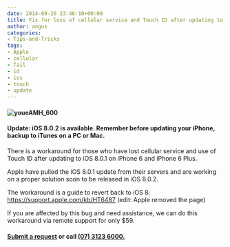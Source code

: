 ```yaml
---
date: 2014-09-26 23:46:10+00:00
title: Fix for loss of cellular service and Touch ID after updating to iOS 8.0.1 on iPhone 6 & 6 Plus
author: angus
categories:
- Tips-and-Tricks
tags:
- Apple
- cellular
- fail
- id
- ios
- touch
- update
---
```


#### ![youeAMH_600](/assets/images/youeAMH_600.jpg)
#### Update: iOS 8.0.2 is available. Remember before updating your iPhone, backup to iTunes on a PC or Mac.
There is a workaround for those who have lost cellular service and use of Touch ID after updating to iOS 8.0.1 on iPhone 6 and iPhone 6 Plus.

Apple have pulled the iOS 8.0.1 update from their servers and are working on a proper solution soon to be released in iOS 8.0.2.

The workaround is a guide to revert back to iOS 8: https://support.apple.com/kb/HT6487 (edit: Apple removed the page)

If you are affected by this bug and need assistance, we can do this workaround via remote support for only $59.


#### [Submit a request](https://itsolver.zendesk.com/hc/en-gb/requests/new) or call [(07) 3123 6000.](tel:+61731236000)
